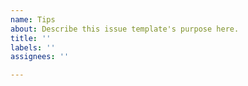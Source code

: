 ```yaml
---
name: Tips
about: Describe this issue template's purpose here.
title: ''
labels: ''
assignees: ''

---
```



